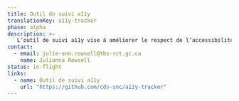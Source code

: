 ```yaml
---
title: Outil de suivi a11y
translationKey: a11y-tracker
phase: alpha
description: >-
   L’outil de suivi a11y vise à améliorer le respect de l’accessibilité au SNC en collectant et en présentant des données sur la performance des équipes de produits à ce sujet et en produisant des compte-rendus sur leur amélioration au fil du temps. 
contact:
  - email: julie-ann.rowsell@tbs-sct.gc.ca
    name: Julianna Rowsell
status: in-flight
links:
  - name: Outil de suivi a11y
    url: "https://github.com/cds-snc/a11y-tracker"
---
```

